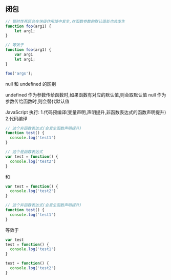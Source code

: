 ## 闭包

```javascript
// 暂时性死区会在块级作用域中发生,在函数参数的默认值处也会发生
function foo(arg1) {
    let arg1;
}

// 等效于
function foo(arg1) {
    var arg1
    let arg1;
}

foo('args');
```

null 和 undefined 的区别

undefined 作为参数传给函数时,如果函数有对应的默认值,则会取默认值
null 作为参数传给函数时,则会替代默认值

JavaScript 执行: 1.代码预编译(变量声明,声明提升,非函数表达式的函数声明提升) 2.代码编译

```javascript
// 这个非函数表达式(会发生函数声明提升)
function test() {
  console.log('test1')
}

// 这个是函数表达式
var test = function() {
  console.log('test2')
}
```

和

```javascript
var test = function() {
  console.log('test2')
}

// 这个非函数表达式(会发生函数声明提升)
function test() {
  console.log('test1')
}
```

等效于

```javascript
var test
test = function() { 
  console.log('test1')
}

test = function() {
  console.log('test2')
}
```
